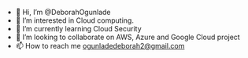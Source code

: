 - 👋 Hi, I’m @DeborahOgunlade
- 👀 I’m interested in Cloud computing.
- 🌱 I’m currently learning Cloud Security
- 💞️ I’m looking to collaborate on AWS, Azure and Google Cloud project 
- 📫 How to reach me ogunladedeborah2@gmail.com

<!---
DeborahOgunlade/DeborahOgunlade is a ✨ special ✨ repository because its `README.md` (this file) appears on your GitHub profile.
You can click the Preview link to take a look at your changes.
--->
